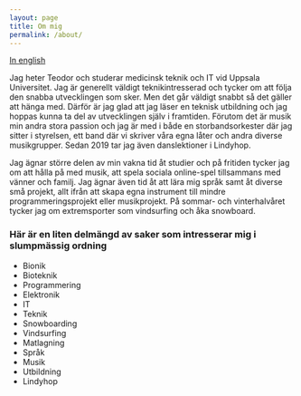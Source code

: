 ```yaml
---
layout: page
title: Om mig
permalink: /about/
---
```

[In english](https://teodorcarlsson.github.io/about/en/)

Jag heter Teodor och studerar medicinsk teknik och IT vid Uppsala Universitet. Jag är generellt väldigt teknikintresserad och tycker om att följa den snabba utvecklingen som sker. Men det går väldigt snabbt så det gäller att hänga med. Därför är jag glad att jag läser en teknisk utbildning och jag hoppas kunna ta del av utvecklingen själv i framtiden. Förutom det är musik min andra stora passion och jag är med i både en storbandsorkester där jag sitter i styrelsen, ett band där vi skriver våra egna låter och andra diverse musikgrupper. Sedan 2019 tar jag även danslektioner i Lindyhop.

Jag ägnar större delen av min vakna tid åt studier och på fritiden tycker jag om att hålla på med musik, att spela sociala online-spel tillsammans med vänner och familj. Jag ägnar även tid åt att lära mig språk samt åt diverse små projekt, allt ifrån att skapa egna instrument till mindre programmeringsprojekt eller musikprojekt. På sommar- och vinterhalvåret tycker jag om extremsporter som vindsurfing och åka snowboard.  


<div class="languages-container container-block">
<h3 class="container-block-title">Här är en liten delmängd av saker som intresserar mig i slumpmässig ordning</h3>
<ul class="list-unstyled interests-list">
    <li>Bionik <span class="lang-desc"></span></li>
    <li>Bioteknik <span class="lang-desc"></span></li>
    <li>Programmering <span class="lang-desc"></span></li>
    <li>Elektronik <span class="lang-desc"></span></li>
    <li>IT <span class="lang-desc"></span></li>
    <li>Teknik <span class="lang-desc"></span></li>
    <li>Snowboarding <span class="lang-desc"></span></li>
    <li>Vindsurfing <span class="lang-desc"></span></li>
    <li>Matlagning <span class="lang-desc"></span></li>
    <li>Språk <span class="lang-desc"></span></li>
    <li>Musik <span class="lang-desc"></span></li>
    <li>Utbildning <span class="lang-desc"></span></li>
    <li>Lindyhop <span class="lang-desc"></span></li>
</ul>
</div><!--//interests-->